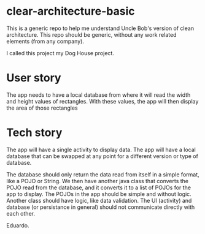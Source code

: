 # clear-architecture-basic

This is a generic repo to help me understand Uncle Bob's version of clean architecture.
This repo should be generic, without any work related elements (from any company).

I called this project my Dog House project.

# User story
The app needs to have a local database from where it will read the width and height values of rectangles.
With these values, the app will then display the area of those rectangles

# Tech story
The app will have a single activity to display data.
The app will have a local database that can be swapped at any point for a different version or type of database.

The database should only return the data read from itself in a simple format, like a POJO or String.
We then have another java class that converts the POJO read from the database, and it converts it to a list of
POJOs for the app to display.
The POJOs in the app should be simple and without logic. Another class should have logic, like data validation.
The UI (activity) and database (or persistance in general) should not communicate directly with each other.

Eduardo.